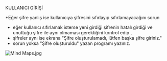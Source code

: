 KULLANICI GİRİŞİ

*Eğer şifre yanlış ise kullanıcıya şifresini sıfırlayıp sıfırlamayacağını sorun

- eğer kullanıcı sıfırlamak isterse yeni girdiği şifrenin hatalı girdiği ve unuttuğu şifre ile aynı olmaması gerektiğini kontrol edip , 
- şifreler aynı ise ekrana "Şifre oluşturulamadı, lütfen başka şifre giriniz." 
- sorun yoksa "Şifre oluşturuldu" yazan programı yazınız.

![Mind Maps.jpg](..%2F..%2F..%2F..%2FDownloads%2FMind%20Maps.jpg)
